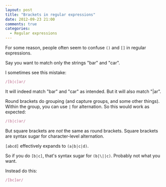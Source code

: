 ```yaml
---
layout: post
title: "Brackets in regular expressions"
date: 2012-09-23 21:00
comments: true
categories:
  - Regular expressions
---
```


For some reason, people often seem to confuse `()` and `[]` in regular expressions.

Say you want to match only the strings "bar" and "car".

I sometimes see this mistake:

``` ruby
/[b|c]ar/
```

It will indeed match "bar" and "car" as intended. But it will also match "|ar".

Round brackets do grouping (and capture groups, and some other things). Within the group, you can use `|` for alternation. So this would work as expected:

``` ruby
/(b|c)ar/
```

But square brackets are *not* the same as round brackets. Square brackets are syntax sugar for character-level alternation.

`[abcd]` effectively expands to `(a|b|c|d)`.

So if you do `[b|c]`, that's syntax sugar for `(b|\||c)`. Probably not what you want.

Instead do this:

``` ruby
/[bc]ar/
```
